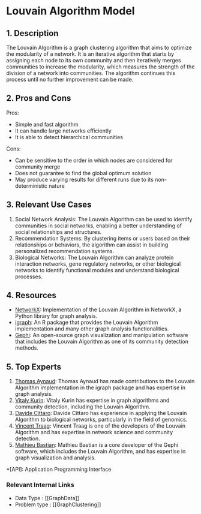 # Louvain Algorithm Model

## 1. Description

The Louvain Algorithm is a graph clustering algorithm that aims to optimize the modularity of a network. It is an iterative algorithm that starts by assigning each node to its own community and then iteratively merges communities to increase the modularity, which measures the strength of the division of a network into communities. The algorithm continues this process until no further improvement can be made.

## 2. Pros and Cons

Pros:
- Simple and fast algorithm
- It can handle large networks efficiently
- It is able to detect hierarchical communities

Cons:
- Can be sensitive to the order in which nodes are considered for community merge
- Does not guarantee to find the global optimum solution
- May produce varying results for different runs due to its non-deterministic nature

## 3. Relevant Use Cases

1. Social Network Analysis: The Louvain Algorithm can be used to identify communities in social networks, enabling a better understanding of social relationships and structures.
2. Recommendation Systems: By clustering items or users based on their relationships or behaviors, the algorithm can assist in building personalized recommendation systems.
3. Biological Networks: The Louvain Algorithm can analyze protein interaction networks, gene regulatory networks, or other biological networks to identify functional modules and understand biological processes.

## 4. Resources

- [NetworkX](https://networkx.github.io/documentation/stable/reference/algorithms/generated/networkx.algorithms.community.modularity_max.greedy_modularity_communities.html): Implementation of the Louvain Algorithm in NetworkX, a Python library for graph analysis.
- [igraph](https://igraph.org/): An R package that provides the Louvain Algorithm implementation and many other graph analysis functionalities.
- [Gephi](https://gephi.org/): An open-source graph visualization and manipulation software that includes the Louvain Algorithm as one of its community detection methods.

## 5. Top Experts

1. [Thomas Aynaud](https://github.com/taynaud): Thomas Aynaud has made contributions to the Louvain Algorithm implementation in the igraph package and has expertise in graph analysis.
2. [Vitaly Kurin](https://github.com/vkurin): Vitaly Kurin has expertise in graph algorithms and community detection, including the Louvain Algorithm.
3. [Davide Cittaro](https://github.com/dcittaro): Davide Cittaro has experience in applying the Louvain Algorithm to biological networks, particularly in the field of genomics.
4. [Vincent Traag](https://github.com/vtraag): Vincent Traag is one of the developers of the Louvain Algorithm and has expertise in network science and community detection.
5. [Mathieu Bastian](https://github.com/mbastian): Mathieu Bastian is a core developer of the Gephi software, which includes the Louvain Algorithm, and has expertise in graph visualization and analysis.

*[API]: Application Programming Interface


 ### Relevant Internal Links
- Data Type : [[GraphData]]
- Problem type : [[GraphClustering]]
